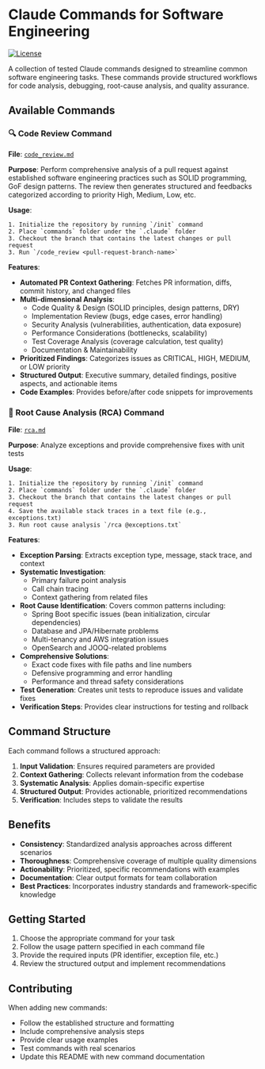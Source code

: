 # Claude Commands for Software Engineering

[![License](https://img.shields.io/badge/license-Apache%202.0-blue.svg)](LICENSE)

A collection of tested Claude commands designed to streamline common software engineering tasks. These commands provide structured workflows for code analysis, debugging, root-cause analysis, and quality assurance.


## Available Commands

### 🔍 Code Review Command

**File**: [`code_review.md`](code_review.md)

**Purpose**: Perform comprehensive analysis of a pull request  against established software engineering practices such as SOLID programming, GoF design patterns.  The review then generates structured and feedbacks categorized according to priority High, Medium, Low, etc.

**Usage**:
```
1. Initialize the repository by running `/init` command
2. Place `commands` folder under the `.claude` folder
3. Checkout the branch that contains the latest changes or pull request
3. Run `/code_review <pull-request-branch-name>`
```

**Features**:
- **Automated PR Context Gathering**: Fetches PR information, diffs, commit history, and changed files
- **Multi-dimensional Analysis**:
  - Code Quality & Design (SOLID principles, design patterns, DRY)
  - Implementation Review (bugs, edge cases, error handling)
  - Security Analysis (vulnerabilities, authentication, data exposure)
  - Performance Considerations (bottlenecks, scalability)
  - Test Coverage Analysis (coverage calculation, test quality)
  - Documentation & Maintainability
- **Prioritized Findings**: Categorizes issues as CRITICAL, HIGH, MEDIUM, or LOW priority
- **Structured Output**: Executive summary, detailed findings, positive aspects, and actionable items
- **Code Examples**: Provides before/after code snippets for improvements

### 🐛 Root Cause Analysis (RCA) Command

**File**: [`rca.md`](rca.md)

**Purpose**: Analyze exceptions and provide comprehensive fixes with unit tests

**Usage**:
```
1. Initialize the repository by running `/init` command
2. Place `commands` folder under the `.claude` folder
3. Checkout the branch that contains the latest changes or pull request
4. Save the available stack traces in a text file (e.g., exceptions.txt)
3. Run root cause analysis `/rca @exceptions.txt`
```

**Features**:
- **Exception Parsing**: Extracts exception type, message, stack trace, and context
- **Systematic Investigation**:
  - Primary failure point analysis
  - Call chain tracing
  - Context gathering from related files
- **Root Cause Identification**: Covers common patterns including:
  - Spring Boot specific issues (bean initialization, circular dependencies)
  - Database and JPA/Hibernate problems
  - Multi-tenancy and AWS integration issues
  - OpenSearch and JOOQ-related problems
- **Comprehensive Solutions**:
  - Exact code fixes with file paths and line numbers
  - Defensive programming and error handling
  - Performance and thread safety considerations
- **Test Generation**: Creates unit tests to reproduce issues and validate fixes
- **Verification Steps**: Provides clear instructions for testing and rollback

## Command Structure

Each command follows a structured approach:

1. **Input Validation**: Ensures required parameters are provided
2. **Context Gathering**: Collects relevant information from the codebase
3. **Systematic Analysis**: Applies domain-specific expertise
4. **Structured Output**: Provides actionable, prioritized recommendations
5. **Verification**: Includes steps to validate the results

## Benefits

- **Consistency**: Standardized analysis approaches across different scenarios
- **Thoroughness**: Comprehensive coverage of multiple quality dimensions
- **Actionability**: Prioritized, specific recommendations with examples
- **Documentation**: Clear output formats for team collaboration
- **Best Practices**: Incorporates industry standards and framework-specific knowledge

## Getting Started

1. Choose the appropriate command for your task
2. Follow the usage pattern specified in each command file
3. Provide the required inputs (PR identifier, exception file, etc.)
4. Review the structured output and implement recommendations

## Contributing

When adding new commands:
- Follow the established structure and formatting
- Include comprehensive analysis steps
- Provide clear usage examples
- Test commands with real scenarios
- Update this README with new command documentation
